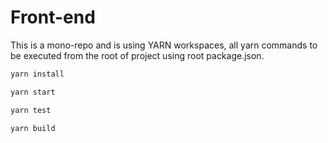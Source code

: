 # Front-end

This is a mono-repo and is using YARN workspaces, all yarn commands to be executed from the root of project using root package.json.

```bash
yarn install
```

```bash
yarn start
```

```bash
yarn test
```

```bash
yarn build
```
